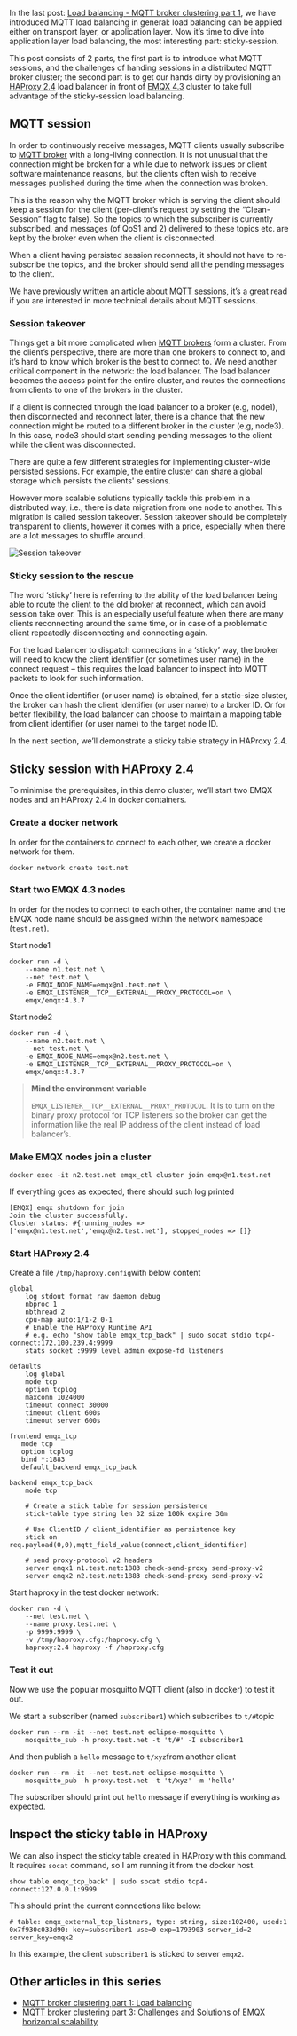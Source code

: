 In the last post: [Load balancing - MQTT broker clustering part 1](https://www.emqx.com/en/blog/mqtt-broker-clustering-part-1-load-balancing), we have introduced MQTT load balancing in general: load balancing can be applied either on transport layer, or application layer. Now it’s time to dive into application layer load balancing, the most interesting part: sticky-session.

This post consists of 2 parts, the first part is to introduce what MQTT sessions, and the challenges of handing sessions in a distributed MQTT broker cluster; the second part is to get our hands dirty by provisioning an [HAProxy 2.4](http://www.haproxy.org/) load balancer in front of [EMQX 4.3](https://www.emqx.com/en/products/emqx) cluster to take full advantage of the sticky-session load balancing.

## MQTT session

In order to continuously receive messages, MQTT clients usually subscribe to [MQTT broker](https://www.emqx.com/en/products/emqx) with a long-living connection. It is not unusual that the connection might be broken for a while due to network issues or client software maintenance reasons, but the clients often wish to receive messages published during the time when the connection was broken.

This is the reason why the MQTT broker which is serving the client should keep a session for the client (per-client’s request by setting the “Clean-Session” flag to false). So the topics to which the subscriber is currently subscribed, and messages (of QoS1 and 2) delivered to these topics etc. are kept by the broker even when the client is disconnected.

When a client having persisted session reconnects, it should not have to re-subscribe the topics, and the broker should send all the pending messages to the client.

We have previously written an article about [MQTT sessions](https://www.emqx.com/en/blog/mqtt-session), it’s a great read if you are interested in more technical details about MQTT sessions.

### Session takeover

Things get a bit more complicated when [MQTT brokers](https://www.emqx.com/en/products/emqx) form a cluster. From the client’s perspective, there are more than one brokers to connect to, and it’s hard to know which broker is the best to connect to. We need another critical component in the network: the load balancer. The load balancer becomes the access point for the entire cluster, and routes the connections from clients to one of the brokers in the cluster.

If a client is connected through the load balancer to a broker (e.g, node1), then disconnected and reconnect later, there is a chance that the new connection might be routed to a different broker in the cluster (e.g, node3). In this case, node3 should start sending pending messages to the client while the client was disconnected. 

There are quite a few different strategies for implementing cluster-wide persisted sessions. For example, the entire cluster can share a global storage which persists the clients' sessions.

However more scalable solutions typically tackle this problem in a distributed way, i.e., there is data migration from one node to another. This migration is called session takeover. Session takeover should be completely transparent to clients, however it comes with a price, especially when there are a lot messages to shuffle around.

![Session takeover](https://static.emqx.net/images/ea4c881df579ece79600af69bec76244.png)


### Sticky session to the rescue

The word ‘sticky’ here is referring to the ability of the load balancer being able to route the client to the old broker at reconnect, which can avoid session take over. This is an especially useful feature when there are many clients reconnecting around the same time, or in case of a problematic client repeatedly disconnecting and connecting again.

For the load balancer to dispatch connections in a ‘sticky’ way, the broker will need to know the client identifier (or sometimes user name) in the connect request – this requires the load balancer to inspect into MQTT packets to look for such information.

Once the client identifier (or user name) is obtained, for a static-size cluster, the broker can hash the client identifier (or user name) to a broker ID. Or for better flexibility, the load balancer can choose to maintain a mapping table from client identifier (or user name) to the target node ID.

In the next section, we’ll demonstrate a sticky table strategy in HAProxy 2.4.

## Sticky session with HAProxy 2.4

To minimise the prerequisites, in this demo cluster, we’ll start two EMQX nodes and an HAProxy 2.4 in docker containers.

### Create a docker network

In order for the containers to connect to each other, we create a docker network for them.

```
docker network create test.net
```

### Start two EMQX 4.3 nodes

In order for the nodes to connect to each other, the container name and the EMQX node name should be assigned within the network namespace (`test.net`).

Start node1

```
docker run -d \
    --name n1.test.net \
    --net test.net \
    -e EMQX_NODE_NAME=emqx@n1.test.net \
    -e EMQX_LISTENER__TCP__EXTERNAL__PROXY_PROTOCOL=on \
    emqx/emqx:4.3.7
```

Start node2

```
docker run -d \
    --name n2.test.net \
    --net test.net \
    -e EMQX_NODE_NAME=emqx@n2.test.net \
    -e EMQX_LISTENER__TCP__EXTERNAL__PROXY_PROTOCOL=on \
    emqx/emqx:4.3.7
```



> **Mind the environment variable**
>
>  `EMQX_LISTENER__TCP__EXTERNAL__PROXY_PROTOCOL`. It is to turn on the binary proxy protocol for TCP listeners so the broker can get the information like the real IP address of the client instead of load balancer’s.

### Make EMQX nodes join a cluster

```
docker exec -it n2.test.net emqx_ctl cluster join emqx@n1.test.net
```

If everything goes as expected, there should such log printed

```
[EMQX] emqx shutdown for join
Join the cluster successfully.
Cluster status: #{running_nodes => ['emqx@n1.test.net','emqx@n2.test.net'], stopped_nodes => []} 
```

### Start HAProxy 2.4

Create a file `/tmp/haproxy.config`with below content

```
global
    log stdout format raw daemon debug
    nbproc 1
    nbthread 2
    cpu-map auto:1/1-2 0-1
    # Enable the HAProxy Runtime API
    # e.g. echo "show table emqx_tcp_back" | sudo socat stdio tcp4-connect:172.100.239.4:9999
    stats socket :9999 level admin expose-fd listeners

defaults
    log global
    mode tcp
    option tcplog
    maxconn 1024000
    timeout connect 30000
    timeout client 600s
    timeout server 600s

frontend emqx_tcp
   mode tcp
   option tcplog
   bind *:1883
   default_backend emqx_tcp_back

backend emqx_tcp_back
    mode tcp

    # Create a stick table for session persistence
    stick-table type string len 32 size 100k expire 30m

    # Use ClientID / client_identifier as persistence key
    stick on req.payload(0,0),mqtt_field_value(connect,client_identifier)

    # send proxy-protocol v2 headers
    server emqx1 n1.test.net:1883 check-send-proxy send-proxy-v2
    server emqx2 n2.test.net:1883 check-send-proxy send-proxy-v2
```

Start haproxy in the test docker network:

```
docker run -d \
    --net test.net \
    --name proxy.test.net \
    -p 9999:9999 \
    -v /tmp/haproxy.cfg:/haproxy.cfg \
    haproxy:2.4 haproxy -f /haproxy.cfg
```

### Test it out

Now we use the popular mosquitto MQTT client (also in docker) to test it out. 

We start a subscriber (named `subscriber1`) which subscribes to `t/#`topic

```
docker run --rm -it --net test.net eclipse-mosquitto \
    mosquitto_sub -h proxy.test.net -t 't/#' -I subscriber1
```

And then publish a `hello` message to `t/xyz`from another client

```
docker run --rm -it --net test.net eclipse-mosquitto \
    mosquitto_pub -h proxy.test.net -t 't/xyz' -m 'hello'
```

The subscriber should print out `hello` message if everything is working as expected.

## Inspect the sticky table in HAProxy

We can also inspect the sticky table created in HAProxy with this command. It requires `socat` command, so I am running it from the docker host.

```
show table emqx_tcp_back" | sudo socat stdio tcp4-connect:127.0.0.1:9999
```

This should print the current connections like below:

```
# table: emqx_external_tcp_listners, type: string, size:102400, used:1
0x7f930c033d90: key=subscriber1 use=0 exp=1793903 server_id=2 server_key=emqx2
```

In this example, the client `subscriber1` is sticked to server `emqx2`.

## Other articles in this series

- [MQTT broker clustering part 1: Load balancing](https://www.emqx.com/en/blog/mqtt-broker-clustering-part-1-load-balancing)
- [MQTT broker clustering part 3: Challenges and Solutions of EMQX horizontal scalability](https://www.emqx.com/en/blog/mqtt-broker-clustering-part-3-challenges-and-solutions-of-emqx-horizontal-scalability)
